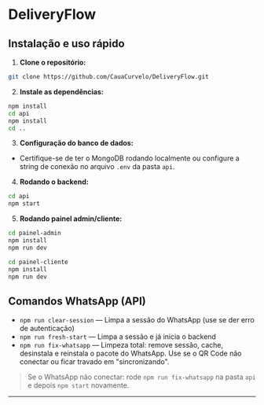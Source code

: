 # DeliveryFlow

## Instalação e uso rápido

1. **Clone o repositório:**
```bash
git clone https://github.com/CauaCurvelo/DeliveryFlow.git
```

2. **Instale as dependências:**
```bash
npm install
cd api
npm install
cd ..
```

3. **Configuração do banco de dados:**
- Certifique-se de ter o MongoDB rodando localmente ou configure a string de conexão no arquivo `.env` da pasta `api`.

4. **Rodando o backend:**
```bash
cd api
npm start
```

5. **Rodando painel admin/cliente:**
```bash
cd painel-admin
npm install
npm run dev

cd painel-cliente
npm install
npm run dev
```

## Comandos WhatsApp (API)

- `npm run clear-session` — Limpa a sessão do WhatsApp (use se der erro de autenticação)
- `npm run fresh-start` — Limpa a sessão e já inicia o backend
- `npm run fix-whatsapp` — Limpeza total: remove sessão, cache, desinstala e reinstala o pacote do WhatsApp. Use se o QR Code não conectar ou ficar travado em "sincronizando".

> Se o WhatsApp não conectar: rode `npm run fix-whatsapp` na pasta `api` e depois `npm start` novamente.

---